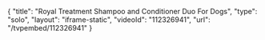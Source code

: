 {
    "title": "Royal Treatment Shampoo and Conditioner Duo For Dogs",
    "type": "solo",
    "layout": "iframe-static",
    "videoId": "112326941",
    "url": "\/tvpembed\/112326941"
}